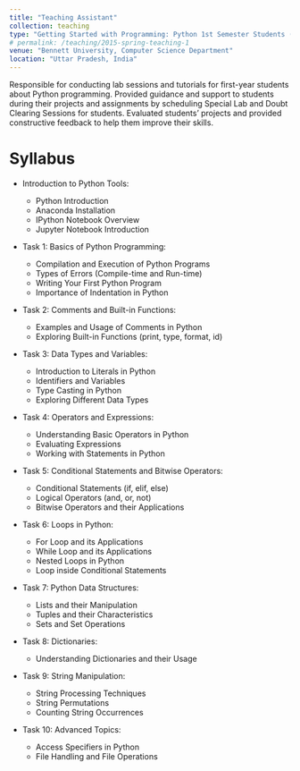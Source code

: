 ```yaml
---
title: "Teaching Assistant"
collection: teaching
type: "Getting Started with Programming: Python 1st Semester Students (Fall 2022)"
# permalink: /teaching/2015-spring-teaching-1
venue: "Bennett University, Computer Science Department"
location: "Uttar Pradesh, India"
---
```


Responsible for conducting lab sessions and tutorials for first-year students about Python programming. Provided guidance and support to students during their projects and assignments by scheduling Special Lab and Doubt Clearing Sessions for students. Evaluated students’ projects and provided constructive feedback to help them improve their skills.

Syllabus
======
* Introduction to Python Tools:
   * Python Introduction
   * Anaconda Installation
   * IPython Notebook Overview
   * Jupyter Notebook Introduction

* Task 1: Basics of Python Programming:
   * Compilation and Execution of Python Programs
   * Types of Errors (Compile-time and Run-time)
   * Writing Your First Python Program
   * Importance of Indentation in Python

* Task 2: Comments and Built-in Functions:
   * Examples and Usage of Comments in Python
   * Exploring Built-in Functions (print, type, format, id)

* Task 3: Data Types and Variables:
   * Introduction to Literals in Python
   * Identifiers and Variables
   * Type Casting in Python
   * Exploring Different Data Types

* Task 4: Operators and Expressions:
   * Understanding Basic Operators in Python
   * Evaluating Expressions
   * Working with Statements in Python

* Task 5: Conditional Statements and Bitwise Operators:
   * Conditional Statements (if, elif, else)
   * Logical Operators (and, or, not)
   * Bitwise Operators and their Applications

* Task 6: Loops in Python:
   * For Loop and its Applications
   * While Loop and its Applications
   * Nested Loops in Python
   * Loop inside Conditional Statements

* Task 7: Python Data Structures:
   * Lists and their Manipulation
   * Tuples and their Characteristics
   * Sets and Set Operations

* Task 8: Dictionaries:
   * Understanding Dictionaries and their Usage

* Task 9: String Manipulation:
    * String Processing Techniques
    * String Permutations
    * Counting String Occurrences

* Task 10: Advanced Topics:
    * Access Specifiers in Python
    * File Handling and File Operations


<!-- {% include base_path %}
[Letter of Appreciation from Dean](https://atindra305.github.io/files/Atindra_Shekhar_TA_Appreciation.pdf) -->


<!-- Heading 1
======

Heading 2
======

Heading 3
====== -->
